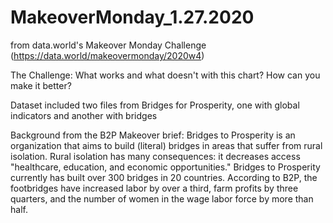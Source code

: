 # MakeoverMonday_1.27.2020

from data.world's Makeover Monday Challenge (https://data.world/makeovermonday/2020w4)

The Challenge: What works and what doesn't with this chart? How can you make it better? 

Dataset included two files from Bridges for Prosperity, one with global indicators and another with bridges 


Background from the B2P Makeover brief: 
Bridges to Prosperity is an organization that aims to build (literal) bridges in areas that suffer from rural isolation. Rural isolation has many consequences: it decreases access "healthcare, education, and economic opportunities." Bridges to Prosperity currently has built over 300 bridges in 20 countries. According to B2P, the footbridges have increased labor by over a third, farm profits by three quarters, and the number of women in the wage labor force by more than half. 

